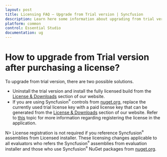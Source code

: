 ```yaml
---
layout: post
title: Licensing FAQ – Upgrade from Trial version | Syncfusion
description: Learn here some information about upgrading from trial version of Essential Studio to Licensed version.
platform: common
control: Essential Studio
documentation: ug
---
```


# How to upgrade from Trial version after purchasing a license?

To upgrade from trial version, there are two possible solutions.

* Uninstall the trial version and install the fully licensed build from the [License & Downloads](https://www.syncfusion.com/account/downloads) section of our website.  
* If you are using Syncfusion<sup style="font-size:70%">&reg;</sup> controls from [nuget.org](https://www.nuget.org/packages?q=syncfusion), replace the currently used trial license key with a paid license key that can be generated from the [License & Downloads](https://www.syncfusion.com/account/downloads) section of our website. Refer to [this](https://help.syncfusion.com/common/essential-studio/licensing/how-to-register-in-an-application) topic for more information regarding registering the license in the application.

N> License registration is not required if you reference Syncfusion<sup style="font-size:70%">&reg;</sup> assemblies from Licensed installer. These licensing changes applicable to all evaluators who refers the Syncfusion<sup style="font-size:70%">&reg;</sup> assemblies from evaluation installer and those who use Syncfusion<sup style="font-size:70%">&reg;</sup> NuGet packages from [nuget.org](https://www.nuget.org/packages?q=syncfusion).